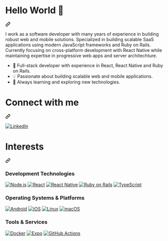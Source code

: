 <h1 class="heading-element" dir="auto">Hello World 👋</h1>
    <a
      id="user-content-hello-world-"
      class="anchor"
      aria-label="Permalink: Hello World 👋"
      href="#hello-world-"
      ><svg
        class="octicon octicon-link"
        viewBox="0 0 16 16"
        version="1.1"
        width="16"
        height="16"
        aria-hidden="true"
      >
        <path
          d="m7.775 3.275 1.25-1.25a3.5 3.5 0 1 1 4.95 4.95l-2.5 2.5a3.5 3.5 0 0 1-4.95 0 .751.751 0 0 1 .018-1.042.751.751 0 0 1 1.042-.018 1.998 1.998 0 0 0 2.83 0l2.5-2.5a2.002 2.002 0 0 0-2.83-2.83l-1.25 1.25a.751.751 0 0 1-1.042-.018.751.751 0 0 1-.018-1.042Zm-4.69 9.64a1.998 1.998 0 0 0 2.83 0l1.25-1.25a.751.751 0 0 1 1.042.018.751.751 0 0 1 .018 1.042l-1.25 1.25a3.5 3.5 0 1 1-4.95-4.95l2.5-2.5a3.5 3.5 0 0 1 4.95 0 .751.751 0 0 1-.018 1.042.751.751 0 0 1-1.042.018 1.998 1.998 0 0 0-2.83 0l-2.5 2.5a1.998 1.998 0 0 0 0 2.83Z"
        ></path></svg
    ></a>
  </div>
  
  <p dir="auto">
    I work as a software developer with many years of experience in building robust web and mobile solutions.
    Specialized in building scalable SaaS applications using modern JavaScript frameworks and Ruby on Rails.
    Currently focusing on cross-platform development with React Native while maintaining expertise in progressive web apps and server architechture.
  </p>

  <ul dir="auto">
    <li>
        🚀 Full-stack developer with experience in React, React Native and Ruby on Rails.
    </li>
    <li>💡 Passionate about building scalable web and mobile applications.</li>
    <li>🌱 Always learning and exploring new technologies.</li>
  </ul>
  <div class="markdown-heading" dir="auto">
    <h1 class="heading-element" dir="auto">Connect with me</h1>
    <a
      id="user-content-connect-with-me"
      class="anchor"
      aria-label="Permalink: Connect with me"
      href="#connect-with-me"
      ><svg
        class="octicon octicon-link"
        viewBox="0 0 16 16"
        version="1.1"
        width="16"
        height="16"
        aria-hidden="true"
      >
        <path
          d="m7.775 3.275 1.25-1.25a3.5 3.5 0 1 1 4.95 4.95l-2.5 2.5a3.5 3.5 0 0 1-4.95 0 .751.751 0 0 1 .018-1.042.751.751 0 0 1 1.042-.018 1.998 1.998 0 0 0 2.83 0l2.5-2.5a2.002 2.002 0 0 0-2.83-2.83l-1.25 1.25a.751.751 0 0 1-1.042-.018.751.751 0 0 1-.018-1.042Zm-4.69 9.64a1.998 1.998 0 0 0 2.83 0l1.25-1.25a.751.751 0 0 1 1.042.018.751.751 0 0 1 .018 1.042l-1.25 1.25a3.5 3.5 0 1 1-4.95-4.95l2.5-2.5a3.5 3.5 0 0 1 4.95 0 .751.751 0 0 1-.018 1.042.751.751 0 0 1-1.042.018 1.998 1.998 0 0 0-2.83 0l-2.5 2.5a1.998 1.998 0 0 0 0 2.83Z"
        ></path></svg
    ></a>
  </div>
  <p dir="auto">
    <a href="https://www.linkedin.com/in/michael-modvig-936b1b62/" rel="nofollow" target="_blank">
      <img alt="LinkedIn" src="https://img.shields.io/badge/LinkedIn-0A66C2?style=for-the-badge&logo=linkedin&logoColor=white">
    </a>
  </p>
  <div class="markdown-heading" dir="auto">
    <h1 class="heading-element" dir="auto">Interests</h1>
    <a
      id="user-content-interests"
      class="anchor"
      aria-label="Permalink: Interests"
      href="#interests"
      ><svg
        class="octicon octicon-link"
        viewBox="0 0 16 16"
        version="1.1"
        width="16"
        height="16"
        aria-hidden="true"
      >
        <path
          d="m7.775 3.275 1.25-1.25a3.5 3.5 0 1 1 4.95 4.95l-2.5 2.5a3.5 3.5 0 0 1-4.95 0 .751.751 0 0 1 .018-1.042.751.751 0 0 1 1.042-.018 1.998 1.998 0 0 0 2.83 0l2.5-2.5a2.002 2.002 0 0 0-2.83-2.83l-1.25 1.25a.751.751 0 0 1-1.042-.018.751.751 0 0 1-.018-1.042Zm-4.69 9.64a1.998 1.998 0 0 0 2.83 0l1.25-1.25a.751.751 0 0 1 1.042.018.751.751 0 0 1 .018 1.042l-1.25 1.25a3.5 3.5 0 1 1-4.95-4.95l2.5-2.5a3.5 3.5 0 0 1 4.95 0 .751.751 0 0 1-.018 1.042.751.751 0 0 1-1.042.018 1.998 1.998 0 0 0-2.83 0l-2.5 2.5a1.998 1.998 0 0 0 0 2.83Z"
        ></path></svg
    ></a>
  </div>

  <h3>Development Technologies</h3>
  <p dir="auto">
    <a href="https://nodejs.org/"><img alt="Node.js" src="https://img.shields.io/badge/Node.js-black?style=for-the-badge&logo=node.js&logoColor=green"></a>
    <a href="https://reactjs.org/"><img alt="React" src="https://img.shields.io/badge/React-black?style=for-the-badge&logo=react&logoColor=61DAFB"></a>
    <a href="https://reactnative.dev/"><img alt="React Native" src="https://img.shields.io/badge/React_Native-black?style=for-the-badge&logo=react&logoColor=61DAFB"></a>
    <a href="https://rubyonrails.org/"><img alt="Ruby on Rails" src="https://img.shields.io/badge/Ruby%20on%20Rails-black?style=for-the-badge&logo=rubyonrails&logoColor=CC0000"></a>
    <a href="https://www.typescriptlang.org/"><img alt="TypeScript" src="https://img.shields.io/badge/TypeScript-black?style=for-the-badge&logo=typescript&logoColor=3178C6"></a>
  </p>

  <h3>Operating Systems & Platforms</h3>
  <p dir="auto">
    <a href="https://www.android.com/"><img alt="Android" src="https://img.shields.io/badge/Android-black?style=for-the-badge&logo=android&logoColor=3DDC84"></a>
    <a href="https://www.apple.com/ios/"><img alt="iOS" src="https://img.shields.io/badge/iOS-black?style=for-the-badge&logo=apple&logoColor=white"></a>
    <a href="https://www.linux.org/"><img alt="Linux" src="https://img.shields.io/badge/Linux-black?style=for-the-badge&logo=linux&logoColor=FCC624"></a>
    <a href="https://www.apple.com/macos/"><img alt="macOS" src="https://img.shields.io/badge/macOS-black?style=for-the-badge&logo=apple&logoColor=white"></a>
  </p>

  <h3>Tools & Services</h3>
  <p dir="auto">
    <a href="https://www.docker.com/"><img alt="Docker" src="https://img.shields.io/badge/Docker-black?style=for-the-badge&logo=docker&logoColor=2496ED"></a>
    <a href="https://expo.dev/"><img alt="Expo" src="https://img.shields.io/badge/Expo-black?style=for-the-badge&logo=expo&logoColor=white"></a>
    <a href="https://github.com/features/actions"><img alt="GitHub Actions" src="https://img.shields.io/badge/GitHub_Actions-black?style=for-the-badge&logo=githubactions&logoColor=2088FF"></a>
  </p>
